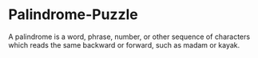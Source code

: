 # Palindrome-Puzzle

A palindrome is a word, phrase, number, or other sequence of characters which reads the same backward or forward, such as madam or kayak.
